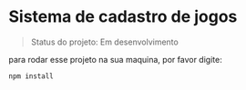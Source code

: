<h1>Sistema de cadastro de jogos</h1>


> Status do projeto: Em desenvolvimento

para rodar esse projeto na sua maquina, por favor digite:

````
npm install
````

